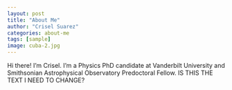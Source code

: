 ```yaml
---
layout: post
title: "About Me"
author: "Crisel Suarez"
categories: about-me
tags: [sample]
image: cuba-2.jpg
---
```


Hi there! I’m Crisel. I’m a Physics PhD candidate at Vanderbilt University and Smithsonian Astrophysical Observatory Predoctoral Fellow. IS THIS THE TEXT I NEED TO CHANGE?
